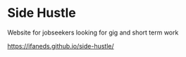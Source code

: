 # Side Hustle
Website for jobseekers looking for gig and short term work

https://ifaneds.github.io/side-hustle/
